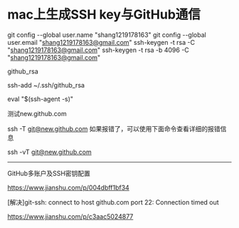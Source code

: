 # mac上生成SSH key与GitHub通信

git config --global user.name "shang1219178163"
git config --global user.email "shang1219178163@gmail.com"
ssh-keygen -t rsa -C "shang1219178163@gmail.com"
ssh-keygen -t rsa -b 4096 -C "shang1219178163@gmail.com"

github_rsa

ssh-add ~/.ssh/github_rsa

eval "$(ssh-agent -s)"

测试new.github.com

ssh -T git@new.github.com
如果报错了，可以使用下面命令查看详细的报错信息

ssh -vT git@new.github.com

---
GitHub多账户及SSH密钥配置

https://www.jianshu.com/p/004dbff1bf34

[解决]git-ssh: connect to host github.com port 22: Connection timed out

https://www.jianshu.com/p/c3aac5024877